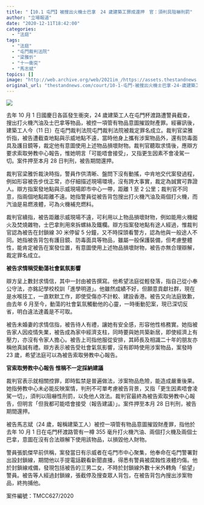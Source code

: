 ```yaml
---
title: "【10.1 屯門】被搜出火機士巴拿　24 歲建築工罪成還押　官：須判具阻嚇刑罰"
author: "立場報道"
date: "2020-12-11T18:42:00"
categories:
  - "法庭"
tags:
  - "法庭"
  - "屯門裁判法院"
  - "梁雅忻"
  - "十一衝突"
  - "馬志斌"
topics: []
image: "http://web.archive.org/web/2021im_/https://assets.thestandnews.com/media/photos/tuenmuncourt-20_GTQGT_1200x0_14FpP_OkMZ9FK.png"
original_url: "thestandnews.com/court/10-1-屯門-被搜出火機士巴拿-24-歲建築工罪成還押-官-須判具阻嚇刑罰"
---
```

![](http://web.archive.org/web/2021im_/https://assets.thestandnews.com/media/photos/tuenmuncourt-20_GTQGT_1200x0_14FpP_OkMZ9FK.png)

去年 10 月 1 日國慶日各區發生衝突，24 歲建築工人在屯門杯渡路遭警員截查，搜出打火機汽油及士巴拿等物品，被控一項管有物品意圖摧毀財產罪。經審訊後，建築工人今（11 日）在屯門裁判法院屯門裁判法院被裁定罪名成立。裁判官梁雅忻指，被告遭截查地點與示威地點不遠，當時他身上攜有涉案物品外，還有防毒面具及護目鏡等，裁定他有意圖使用上述物品損壞財物。裁判官聽取求情後，應辯方要求索取勞教中心報告，惟她明言「可能唔會接受」，又指更生因素不會凌駕一切。案件押至本月 28 日判刑，被告期間還押。

裁判官梁雅忻裁決時指，警員作供清晰、盤問下沒有動搖，中肯地交代案發過程，例如形容被告步伐正常，亦仔細描述現場環境，沒有誇大事實，裁定為誠實可靠證人。辯方指案發地點與示威現場即市中心一帶，距離 1 至 2 公里；裁判官不同意，指兩個地點距離不遠。她指警員從被告背包搜出打火機汽油及兩個打火機，而汽油是易燃液體，可為火機補充燃料。

裁判官續指，被告距離示威現場不遠，可利用以上物品損壞財物，例如能用火機縱火及焚燒雜物，士巴拿則用來拆螺絲及鐵欄。辯方指案發地點有途人經過，惟裁判官認為被告在封鎖線 30 米停留 5 分鐘，又不時探頭看警方，認為他與一般途人不同。她指被告背包有護目鏡、防毒面具等物品，雖屬一般保護裝備，但考慮整體性，能肯定被告在案發位置，有意圖使用上述物品損壞財物，被告亦無合理辯解，裁定罪名成立。

**被告求情稱受動蕩社會氣氛影響**

辯方呈上數封求情信，其中一封由被告撰寫。他希望法庭從輕發落，指自己從小奉公守法，亦銘記學校校訓「進學明道」。他雖然成績不好，但願意貢獻社群，現在是水喉技工，一直默默工作，即使受傷亦不計較、建設香港。被告又向法庭致歉，由去年 6 月至今，動蕩的社會氣氛觸動他的心靈，一時衝動犯案，現已深切反省，明白違法達義是不可取。

被告未婚妻的求情信指，被告待人有禮，讓她有安全感，形容他性格務實。她指被告家人因疫情失業，被告成為家中經濟支柱，同時要與她共築新居，即使經濟上有壓力，亦沒有令家人擔心。被告上司指他服從安排，其師長及相識二十年的朋友亦稱他真誠有禮。辯方表示被告受社會氣氛影響，沒有即時使用涉案物品，案發時 23 歲，希望法庭可以為被告索取勞教中心報告。

**官索取勞教中心報告 惟稱不一定採納建議**

裁判官表示就相關控罪，即時監禁是普遍做法，涉案物品危險，能造成嚴重後果。她指勞教中心未必能反映案情，判刑不可單考慮被告背景，又指「更生因素唔會凌駕一切」，須判以阻嚇性刑罰，以免他人效法。裁判官最終為被告索取勞教中心報告，但明言「但我都可能唔會接受（報告建議）」。案件押至本月 28 日判刑，被告期間還押。

被告馬志斌（24 歲，報稱建築工人）被控一項管有物品意圖摧毀財產罪，指他於去年 10 月 1 日在屯門杯渡路管有一樽 355 毫升打火機汽油、兩個打火機及兩個士巴拿，意圖在沒有合法辯解下使用該物品，以損毀他人財物。

警員張凱傑早前供稱，案發當日有示威者在屯門市中心聚集，他奉命在屯門警署對出設封鎖線，期間他以手提電話觀看新聞直播，得悉有警員被腐蝕性液體灼傷。他於封鎖線戒備，發現包括被告的三男二女，不時於封鎖線外數十米外轉角「偷望」警員。被告等人經過封鎖線，張截停及搜查眾人背包，在被告背包內搜出涉案物品，終拘捕他。

案件編號：TMCC627/2020